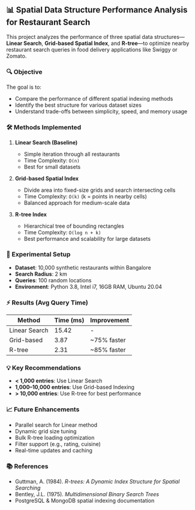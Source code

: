 ## 📊 Spatial Data Structure Performance Analysis for Restaurant Search

This project analyzes the performance of three spatial data structures—**Linear Search**, **Grid-based Spatial Index**, and **R-tree**—to optimize nearby restaurant search queries in food delivery applications like Swiggy or Zomato. 

### 🔍 Objective

The goal is to:
- Compare the performance of different spatial indexing methods
- Identify the best structure for various dataset sizes
- Understand trade-offs between simplicity, speed, and memory usage

### 🛠️ Methods Implemented

1. **Linear Search (Baseline)**
   - Simple iteration through all restaurants
   - Time Complexity: `O(n)`
   - Best for small datasets

2. **Grid-based Spatial Index**
   - Divide area into fixed-size grids and search intersecting cells
   - Time Complexity: `O(k)` (k = points in nearby cells)
   - Balanced approach for medium-scale data

3. **R-tree Index**
   - Hierarchical tree of bounding rectangles
   - Time Complexity: `O(log n + k)`
   - Best performance and scalability for large datasets

### 🧪 Experimental Setup

- **Dataset**: 10,000 synthetic restaurants within Bangalore
- **Search Radius**: 2 km
- **Queries**: 100 random locations
- **Environment**: Python 3.8, Intel i7, 16GB RAM, Ubuntu 20.04

### ⚡ Results (Avg Query Time)

| Method       | Time (ms) | Improvement |
|--------------|-----------|-------------|
| Linear Search| 15.42     | -           |
| Grid-based   | 3.87      | ~75% faster |
| R-tree       | 2.31      | ~85% faster |

### 💡 Key Recommendations

- **< 1,000 entries**: Use Linear Search
- **1,000–10,000 entries**: Use Grid-based Indexing
- **> 10,000 entries**: Use R-tree for best performance

### 📈 Future Enhancements

- Parallel search for Linear method
- Dynamic grid size tuning
- Bulk R-tree loading optimization
- Filter support (e.g., rating, cuisine)
- Real-time updates and caching

### 📚 References

- Guttman, A. (1984). *R-trees: A Dynamic Index Structure for Spatial Searching*
- Bentley, J.L. (1975). *Multidimensional Binary Search Trees*
- PostgreSQL & MongoDB spatial indexing documentation

